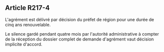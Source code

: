 ## Article R217-4

L'agrément est délivré par décision du préfet de région pour une durée de cinq ans renouvelable.

Le silence gardé pendant quatre mois par l'autorité administrative à compter de la réception du dossier
complet de demande d'agrément vaut décision implicite d'accord.

